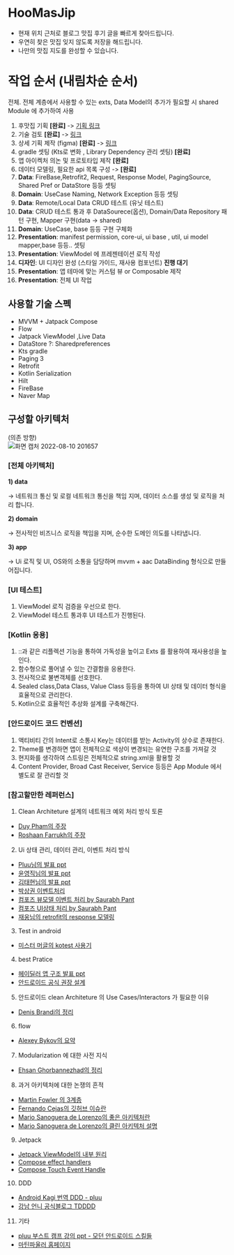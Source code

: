 # HooMasJip
- 현재 위치 근처로 블로그 맛집 후기 글을 빠르게 찾아드립니다. 
- 우연히 찾은 맛집 잊지 않도록 저장을 해드립니다.
- 나만의 맛집 지도를 완성할 수 있습니다. 

# 작업 순서 (내림차순 순서)
전체. 전체 계층에서 사용할 수 있는 exts, Data Model의 추가가 필요할 시 shared Module 에 추가하여 사용
1. 후맛집 기획 **[완료]** -> [기획 링크](https://www.figma.com/file/pMXqc6klaWrkOC0aiQ7U4a/%ED%9B%84%EB%A7%9B%EC%A7%91-%EA%B0%84%EB%8B%A8-%EA%B8%B0%ED%9A%8D?node-id=0%3A1)
2. 기술 검토 **[완료]** -> [링크](https://www.figma.com/file/xudzmtv5eMUcZTPQtcQs3q/%ED%9B%84%EB%A7%9B%EC%A7%91-API%2CSDK-%EC%A0%95%EB%B3%B4?node-id=0%3A1)
3. 상세 기획 제작 (figma) **[완료]** -> [링크](https://www.figma.com/file/GoFFBFs60dLzAvVv5cL5zO/Untitled?node-id=0%3A1)
4. gradle 셋팅 (Kts로 변화 , Library Dependency 관리 셋팅) **[완료]**
5. 앱 아이켁처 의논 및 프로토타입 제작 **[완료]** 
6. 데이터 모델링, 필요한 api 목록 구성 -> **[완료]**
8. **Data**: FireBase,Retrofit2, Request, Response Model, PagingSource, Shared Pref or DataStore 등등 셋팅 
9. **Domain**: UseCase Naming, Network Exception 등등 셋팅
10. **Data**: Remote/Local Data CRUD 테스트 (유닛 테스트)
11. **Data**: CRUD 테스트 통과 후 DataSourece(옵션), Domain/Data Repository 패턴 구현, Mapper 구현(data -> shared)
12. **Domain**:  UseCase, base 등등 구현 구체화
13. **Presentation**: manifest permission, core-ui, ui base , util, ui model mapper,base 등등.. 셋팅
14. **Presentation**: ViewModel 에 프레젠테이션 로직 작성
15. **디자인**: UI 디자인 완성 (스타일 가이드, 재사용 컴포넌트) **진행 대기**
16. **Presentation**: 앱 테마에 맞는 커스텀 뷰 or Composable 제작 
17. **Presentation**: 전체 UI 작업 


## 사용할 기술 스펙
- MVVM + Jatpack Compose
- Flow
- Jatpack ViewModel ,Live Data 
- DataStore ?: Sharedpreferences
- Kts gradle
- Paging 3 
- Retrofit 
- Kotlin Serialization
- Hilt 
- FireBase 
- Naver Map

## 구성할 아키텍처

(의존 방향)   
![화면 캡처 2022-08-10 201657](https://user-images.githubusercontent.com/60532838/183888294-aa4b0211-c60e-4278-9ae0-477181ac1ab2.png)
   
### [전체 아키텍처]

 **1) data** 

→ 네트워크 통신 및 로컬 네트워크 통신을 책임 지며, 데이터 소스를 생성 및 로직을 처리 합니다.

 **2) domain**

→  전사적인 비즈니스 로직을 책임을 지며, 순수한 도메인 의도를 나타냅니다.

 **3) app** 

→ Ui 로직 및 UI, OS와의 소통을 담당하며 mvvm + aac DataBinding 형식으로 만들어집니다.   
   
      
      
### [UI 테스트]
1) ViewModel 로직 검증을 우선으로 한다.    
2) ViewModel 테스트 통과후 UI 테스트가 진행된다.   
   
### [Kotlin 응용]
1) ::과 같은 리플렉션 기능을 통하여 가독성을 높이고 Exts 를 활용하여 재사용성을 높인다.
2) 함수형으로 풀어낼 수 있는 간결함을 응용한다.
3) 전사적으로 불변객체를 선호한다.
4) Sealed class,Data Class, Value Class 등등을 통하여 UI 상태 및 데이터 형식을 효율적으로 관리한다.
5) Kotlin으로 효율적인 추상화 설계를 구축해간다.

### [안드로이드 코드 컨벤션]
1) 액티비티 간의 Intent로 소통시 Key는 데이터를 받는 Activity의 상수로 존재한다. 
2) Theme를 변경하면 앱이 전체적으로 색상이 변경되는 유연한 구조를 가져갈 것 
3) 현지화를 생각하여 스트링은 전체적으로 string.xml을 활용할 것 
4) Content Provider, Broad Cast Receiver, Service 등등은 App Module 에서 별도로 잘 관리할 것 

### [참고할만한 레퍼런스]

1. Clean Architeture 설계의 네트워크 예외 처리 방식 토론 
- [Duy Pham의 주장](https://proandroiddev.com/android-error-handling-in-clean-architecture-844a7fc0dc03)
- [Roshaan Farrukh의 주장](https://levelup.gitconnected.com/error-handling-in-clean-architecture-9ff159a25d4a)

2. Ui 상태 관리, 데이터 관리, 이벤트 처리 방식  
 - [Pluu님의 발표 ppt](https://speakerdeck.com/pluu/kodeu-pumjil-1-percent-olrigi)
 - [윤영직님의 발표 ppt](https://speakerdeck.com/laco2951/ui-state-modeling-eoddeonge-joheulgga)
 - [김태현님의 발표 ppt](https://drive.google.com/drive/folders/11_SPawq_FhUTZZSpTsDV_-lwBhGPp5Ar)
 - [박상권 이벤트처리](https://medium.com/prnd/mvvm%EC%9D%98-viewmodel%EC%97%90%EC%84%9C-%EC%9D%B4%EB%B2%A4%ED%8A%B8%EB%A5%BC-%EC%B2%98%EB%A6%AC%ED%95%98%EB%8A%94-%EB%B0%A9%EB%B2%95-6%EA%B0%80%EC%A7%80-31bb183a88ce)
 - [컴포즈 뷰모델 이벤트 처리 by Saurabh Pant](https://proandroiddev.com/cleaner-way-to-interact-between-composable-and-viewmodel-in-jetpack-compose-14c8b3a74bbe)
 - [컴포즈 UI상태 처리 by Saurabh Pant](https://proandroiddev.com/updating-ui-using-state-management-in-jetpack-compose-e6120db7d695)
 - [재웅님의 retrofit의 response 모델링](https://proandroiddev.com/modeling-retrofit-responses-with-sealed-classes-and-coroutines-9d6302077dfe)

3. Test in android
- [미스터 머글의 kotest 사용기](https://devvkkid.tistory.com/197)

4. best Pratice
- [헤이딜러 앱 구조 발표 ppt](https://docs.google.com/presentation/d/18JLMtlQvqWnX7tJPpm4WBAcW0PLvGLQgmaPofpuG2vE/edit#slide=id.g11be1d0e282_0_432)
- [안드로이드 공식 권장 설계](https://developer.android.com/jetpack/guide?hl=ko)

5. 안드로이드 clean Architeture 의 Use Cases/Interactors 가 필요한 이유
- [Denis Brandi의 정리](https://proandroiddev.com/why-you-need-use-cases-interactors-142e8a6fe576)

6. flow
- [Alexey Bykov의 요약](https://proandroiddev.com/kotlin-coroutines-flow-in-a-nutshell-90399fc9aed7)

7. Modularization 에 대한 사전 지식
- [Ehsan Ghorbannezhad의 정리](https://proandroiddev.com/android-modularization-preps-things-to-know-before-modularizing-your-app-deaf795aabec)

8. 과거 아키텍처에 대한 논쟁의 흔적
- [Martin Fowler 의 3계층](https://martinfowler.com/bliki/PresentationDomainDataLayering.html)
- [Fernando Cejas의 깃허브 이슈란](https://github.com/android10/Android-CleanArchitecture/issues)
- [Mario Sanoguera de Lorenzo의 좋은 아키텍처란](https://proandroiddev.com/intro-to-app-architecture-922b392b21b2)
- [Mario Sanoguera de Lorenzo의 클린 아키텍처 설명](https://proandroiddev.com/clean-architecture-data-flow-dependency-rule-615ffdd79e29)

9. Jetpack 
- [Jetpack ViewModel의 내부 원리](https://proandroiddev.com/viewmodel-magic-revealed-330476b5ab27)
- [Compose effect handlers](https://jorgecastillo.dev/jetpack-compose-effect-handlers)
- [Compose Touch Event Handle](https://proandroiddev.com/jetpack-compose-under-the-hood-touch-events-c237ce1ff755)

10. DDD
- [Android Kagi 번역 DDD - pluu](https://pluu.github.io/blog/android/droidkaigi/2019/05/01/droidkaigi-ddd/)
- [강남 언니 공식블로그 TDDDD](https://blog.gangnamunni.com/post/TDDDD_Android/)

11. 기타
- [pluu 부스트 캠프 강의 ppt - 모던 안드로이드 스킬들](https://speakerdeck.com/pluu/modern-android-developer-annaeseo)
- [마틴파울러 홈페이지](https://www.martinfowler.com/)

